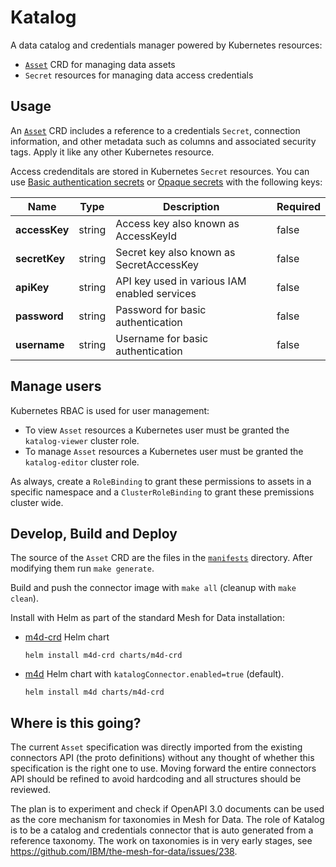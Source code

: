 # Katalog

A data catalog and credentials manager powered by Kubernetes resources:
- [`Asset`](docs/README.md#asset) CRD for managing data assets
- `Secret` resources for managing data access credentials

## Usage

An [`Asset`](docs/README.md#asset) CRD includes a reference to a credentials `Secret`, connection information, and other metadata such as columns and associated security tags. Apply it like any other Kubernetes resource. 

Access credenditals are stored in Kubernetes `Secret` resources. You can use [Basic authentication secrets](https://kubernetes.io/docs/concepts/configuration/secret/#basic-authentication-secret) or [Opaque secrets](https://kubernetes.io/docs/concepts/configuration/secret/#opaque-secrets) with the following keys:
<table>
    <thead>
        <tr>
            <th>Name</th>
            <th>Type</th>
            <th>Description</th>
            <th>Required</th>
        </tr>
    </thead>
    <tbody><tr>
        <td><b>accessKey</b></td>
        <td>string</td>
        <td>Access key also known as AccessKeyId</td>
        <td>false</td>
      </tr><tr>
        <td><b>secretKey</b></td>
        <td>string</td>
        <td>Secret key also known as SecretAccessKey</td>
        <td>false</td>
      </tr><tr>
        <td><b>apiKey</b></td>
        <td>string</td>
        <td>API key used in various IAM enabled services</td>
        <td>false</td>
      </tr><tr>
        <td><b>password</b></td>
        <td>string</td>
        <td>Password for basic authentication</td>
        <td>false</td>
      </tr><tr>
        <td><b>username</b></td>
        <td>string</td>
        <td>Username for basic authentication</td>
        <td>false</td>
      </tr></tbody>
</table>

## Manage users

Kubernetes RBAC is used for user management:
* To view  `Asset` resources a Kubernetes user must be granted the `katalog-viewer` cluster role. 
* To manage `Asset` resources a Kubernetes user must be granted the `katalog-editor` cluster role.

As always, create a `RoleBinding` to grant these permissions to assets in a specific namespace and a `ClusterRoleBinding` to grant these premissions cluster wide.

## Develop, Build and Deploy

The source of the `Asset` CRD are the files in the [`manifests`](manifests) directory. After modifying them run `make generate`.

Build and push the connector image with `make all` (cleanup with `make clean`).

Install with Helm as part of the standard Mesh for Data installation:
- [m4d-crd](https://github.com/IBM/the-mesh-for-data/tree/master/charts/m4d-crd) Helm chart 
  ```
  helm install m4d-crd charts/m4d-crd
  ```
- [m4d](https://github.com/IBM/the-mesh-for-data/tree/master/charts/m4d) Helm chart with `katalogConnector.enabled=true` (default).
  ```
  helm install m4d charts/m4d-crd
  ```

## Where is this going?

The current `Asset` specification was directly imported from the existing connectors API (the proto definitions) without any thought of whether this specification is the right one to use. Moving forward the entire connectors API should be refined to avoid hardcoding and all structures should be reviewed.

The plan is to experiment and check if OpenAPI 3.0 documents can be used as the core mechanism for taxonomies in Mesh for Data. The role of Katalog is to be a catalog and credentials connector that is auto generated from a reference taxonomy. The work on taxonomies is in very early stages, see https://github.com/IBM/the-mesh-for-data/issues/238.

